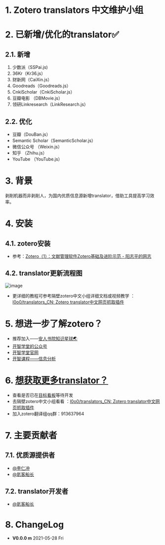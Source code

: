 # 1. Zotero translators 中文维护小组

# 2. 已新增/优化的translator✅

## 2.1. 新增

1. 少数派（SSPai.js)
2. 36Kr（Kr36.js）
3. 财新网（CaiXin.js）
4. Goodreads（Goodreads.js）
5. CnkiScholar（CnkiScholar.js）
6. 豆瓣电影 （DBMovie.js）
7. 领研Linkresearch（LinkResearch.js）



## 2.2. 优化

* 豆瓣（DouBan.js）
* Semantic Scholar（SemanticScholar.js）
* 微信公众号 （Weixin.js）
* 知乎 （Zhihu.js）
* YouTube （YouTube.js）



# 3. 背景

剥削机器而非剥削人，为国内优质信息源新增translator，借助工具提高学习效率。

# 4. 安装
## 4.1. zotero安装
 * 参考：[Zotero（1）：文献管理软件Zotero基础及进阶示范 - 阳志平的网志](https://www.yangzhiping.com/tech/zotero1.html)

## 4.2. translator更新流程图
![image](http://picbed.tgz666.top/20210528155304.png?roundPic/radius/25%7CimageView2/2/w/900/h/1456/format/jpg)



 * 更详细的教程可参考隔壁zotero中文小组详细文档或视频教学 ：[l0o0/translators_CN: Zotero translator中文网页抓取插件](https://github.com/l0o0/translators_CN)



# 5. 想进一步了解zotero？
* 推荐加入——[安人书院知识星球🌏 ](https://t.zsxq.com/qJuFqN3)
* [开智学堂的公众号](https://mp.weixin.qq.com/mp/profile_ext?action=home&__biz=MzA4ODM4ODQ3MQ==#wechat_redirect)
* [开智学堂官网](https://m.openmindclub.com/mkt/course/IA009)
* [开智课程——信息分析](https://m.openmindclub.com/mkt/course/IA009)

# 6. [想获取更多translator？](https://github.com/Captain2021/MyTranslator/blob/main/ShowDetail.md#wantMore)
* 查看是否已在[目标看板](https://trello.com/b/xYoOwhiP/translator)等待开发
* 去隔壁zotero中文小组看看 ：[l0o0/translators_CN: Zotero translator中文网页抓取插件](https://github.com/l0o0/translators_CN)
* 加入zotero翻译组qq群：913637964



# 7. 主要贡献者
## 7.1. 优质源提供者
* [@李仁冲](https://github.com/lirenchong)
* [@氦客船长](https://github.com/Captain2021)
## 7.2. translator开发者
* [@氦客船长](https://github.com/Captain2021)
















































# 8. ChangeLog
* **V0.0.0 m** 2021-05-28 Fri  
